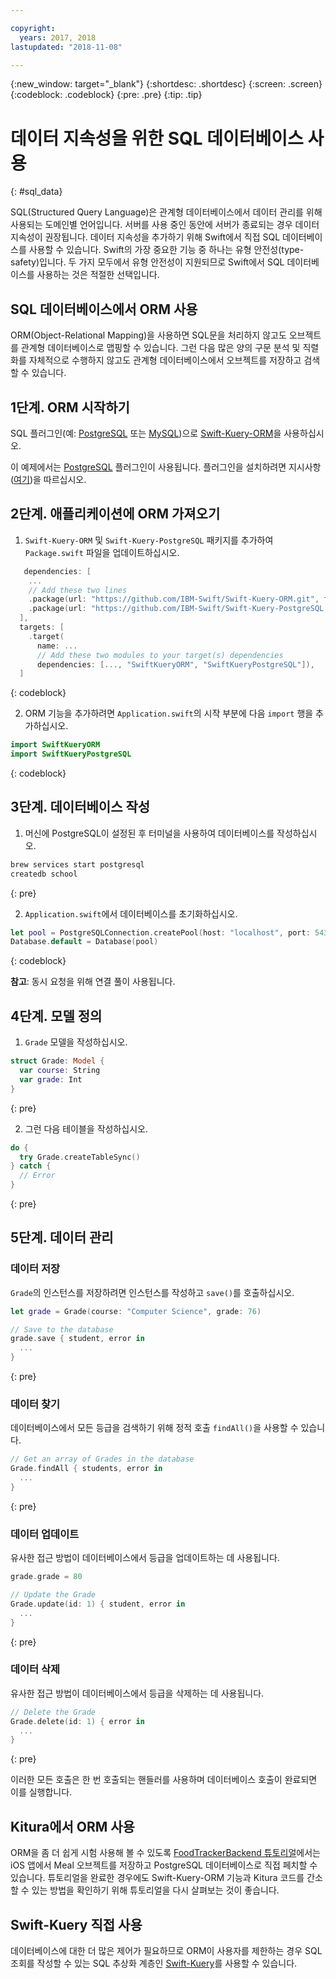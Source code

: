 ```yaml
---

copyright:
  years: 2017, 2018
lastupdated: "2018-11-08"

---
```

{:new_window: target="_blank"}
{:shortdesc: .shortdesc}
{:screen: .screen}
{:codeblock: .codeblock}
{:pre: .pre}
{:tip: .tip}

# 데이터 지속성을 위한 SQL 데이터베이스 사용
{: #sql_data}

SQL(Structured Query Language)은 관계형 데이터베이스에서 데이터 관리를 위해 사용되는 도메인별 언어입니다. 서버를 사용 중인 동안에 서버가 종료되는 경우 데이터 지속성이 권장됩니다. 데이터 지속성을 추가하기 위해 Swift에서 직접 SQL 데이터베이스를 사용할 수 있습니다.
Swift의 가장 중요한 기능 중 하나는 유형 안전성(type-safety)입니다. 두 가지 모두에서 유형 안전성이 지원되므로 Swift에서 SQL 데이터베이스를 사용하는 것은 적절한 선택입니다.

## SQL 데이터베이스에서 ORM 사용

ORM(Object-Relational Mapping)을 사용하면 SQL문을 처리하지 않고도 오브젝트를 관계형 데이터베이스로 맵핑할 수 있습니다. 그런 다음 많은 양의 구문 분석 및 직렬화를 자체적으로 수행하지 않고도 관계형 데이터베이스에서 오브젝트를 저장하고 검색할 수 있습니다.

## 1단계. ORM 시작하기

SQL 플러그인(예: [PostgreSQL](http://github.com/IBM-Swift/Swift-Kuery-PostgreSQL) 또는 [MySQL](http://github.com/IBM-Swift/SwiftKueryMySQL))으로 [Swift-Kuery-ORM](http://github.com/IBM-Swift/Swift-Kuery-ORM)을 사용하십시오.

이 예제에서는 [PostgreSQL](http://github.com/IBM-Swift/Swift-Kuery-PostgreSQL) 플러그인이 사용됩니다. 플러그인을 설치하려면 지시사항([여기](https://github.com/IBM-Swift/Swift-Kuery-PostgreSQL#postgresql-client-installation))을 따르십시오.

## 2단계. 애플리케이션에 ORM 가져오기

1. `Swift-Kuery-ORM` 및 `Swift-Kuery-PostgreSQL` 패키지를 추가하여 `Package.swift` 파일을 업데이트하십시오.
  ```swift
     dependencies: [
      ...
      // Add these two lines
      .package(url: "https://github.com/IBM-Swift/Swift-Kuery-ORM.git", from: "0.0.1"),
      .package(url: "https://github.com/IBM-Swift/Swift-Kuery-PostgreSQL.git", from: "1.0.0"),
    ],
    targets: [
      .target(
        name: ...
        // Add these two modules to your target(s) dependencies
        dependencies: [..., "SwiftKueryORM", "SwiftKueryPostgreSQL"]),
    ]
  ```
  {: codeblock}

2. ORM 기능을 추가하려면 `Application.swift`의 시작 부분에 다음 `import` 행을 추가하십시오.
  ```swift
  import SwiftKueryORM
  import SwiftKueryPostgreSQL
  ```
  {: codeblock}

## 3단계. 데이터베이스 작성

1. 머신에 PostgreSQL이 설정된 후 터미널을 사용하여 데이터베이스를 작성하십시오.
  ```bash
  brew services start postgresql
  createdb school
  ```
  {: pre}

2. `Application.swift`에서 데이터베이스를 초기화하십시오.
  ```swift
  let pool = PostgreSQLConnection.createPool(host: "localhost", port: 5432, options: [.databaseName("school")], poolOptions: ConnectionPoolOptions(initialCapacity: 10, maxCapacity: 50, timeout: 10000))
  Database.default = Database(pool)
  ```
  {: codeblock}

  **참고**: 동시 요청을 위해 연결 풀이 사용됩니다.

## 4단계. 모델 정의

1. `Grade` 모델을 작성하십시오.
  ```swift
  struct Grade: Model {
    var course: String
    var grade: Int
  }
  ```
  {: pre}

2. 그런 다음 테이블을 작성하십시오.
  ```swift
  do {
    try Grade.createTableSync()
  } catch {
    // Error
  }
  ```
  {: pre}

## 5단계. 데이터 관리

### 데이터 저장

`Grade`의 인스턴스를 저장하려면 인스턴스를 작성하고 `save()`를 호출하십시오.
```swift
let grade = Grade(course: "Computer Science", grade: 76)

// Save to the database
grade.save { student, error in
  ...
}
```
{: pre}

### 데이터 찾기

데이터베이스에서 모든 등급을 검색하기 위해 정적 호출 `findAll()`을 사용할 수 있습니다.
```swift
// Get an array of Grades in the database
Grade.findAll { students, error in
  ...
}
```
{: pre}

### 데이터 업데이트

유사한 접근 방법이 데이터베이스에서 등급을 업데이트하는 데 사용됩니다.
```swift
grade.grade = 80

// Update the Grade
Grade.update(id: 1) { student, error in
  ...
}
```
{: pre}

### 데이터 삭제

유사한 접근 방법이 데이터베이스에서 등급을 삭제하는 데 사용됩니다.
```swift
// Delete the Grade
Grade.delete(id: 1) { error in
  ...
}
```
{: pre}

이러한 모든 호출은 한 번 호출되는 핸들러를 사용하며 데이터베이스 호출이 완료되면 이를 실행합니다.

## Kitura에서 ORM 사용

ORM을 좀 더 쉽게 시험 사용해 볼 수 있도록 [FoodTrackerBackend 튜토리얼](https://github.com/IBM/FoodTrackerBackend)에서는 iOS 앱에서 Meal 오브젝트를 저장하고 PostgreSQL 데이터베이스로 직접 페치할 수 있습니다. 튜토리얼을 완료한 경우에도 Swift-Kuery-ORM 기능과 Kitura 코드를 간소할 수 있는 방법을 확인하기 위해 튜토리얼을 다시 살펴보는 것이 좋습니다. 

## Swift-Kuery 직접 사용

데이터베이스에 대한 더 많은 제어가 필요하므로 ORM이 사용자를 제한하는 경우 SQL 조회를 작성할 수 있는 SQL 추상화 계층인 [Swift-Kuery](http://github.com/IBM-Swift/Swift-Kuery)를 사용할 수 있습니다.
